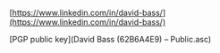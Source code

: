 
[https://www.linkedin.com/in/david-bass/](https://www.linkedin.com/in/david-bass/)


[PGP public key](David Bass (62B6A4E9) – Public.asc)
